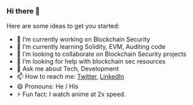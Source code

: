 ### Hi there 👋

Here are some ideas to get you started:

- 🔭 I’m currently working on Blockchain Security 
- 🌱 I’m currently learning Solidity, EVM, Auditing code
- 👯 I’m looking to collaborate on Blockchain Security projects
- 🤔 I’m looking for help with blockchain sec resources
- 💬 Ask me about Tech, Development
- 📫 How to reach me: [Twitter](https://www.twitter.com/@triplea_black), [LinkedIn](https://www.linkedin.com/in/anuoluwapo-adeleke-75a705196/)
- 😄 Pronouns: He / His
- ⚡ Fun fact: I watch anime at 2x speed.
